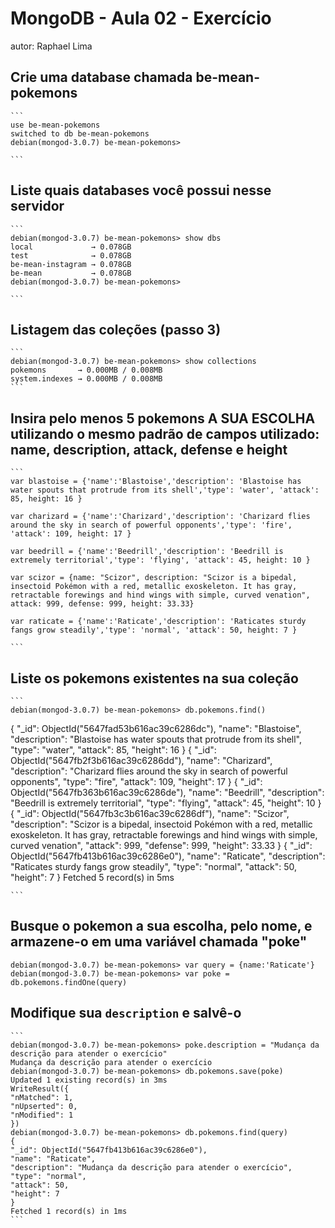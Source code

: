 # MongoDB - Aula 02 - Exercício
autor: Raphael Lima

## Crie uma database chamada be-mean-pokemons

    ```
    use be-mean-pokemons
    switched to db be-mean-pokemons
    debian(mongod-3.0.7) be-mean-pokemons>

    ```

## Liste quais databases você possui nesse servidor

    ```
    debian(mongod-3.0.7) be-mean-pokemons> show dbs
    local             → 0.078GB
    test              → 0.078GB
    be-mean-instagram → 0.078GB
    be-mean           → 0.078GB
    debian(mongod-3.0.7) be-mean-pokemons>

    ```

## Listagem das coleções (passo 3)

    ```
    debian(mongod-3.0.7) be-mean-pokemons> show collections
    pokemons       → 0.000MB / 0.008MB
    system.indexes → 0.000MB / 0.008MB
    ```

## Insira pelo menos 5 pokemons A SUA ESCOLHA utilizando o mesmo padrão de campos utilizado: name, description, attack, defense e height

    ```
    var blastoise = {'name':'Blastoise','description': 'Blastoise has water spouts that protrude from its shell','type': 'water', 'attack': 85, height: 16 }

    var charizard = {'name':'Charizard','description': 'Charizard flies around the sky in search of powerful opponents','type': 'fire', 'attack': 109, height: 17 }

    var beedrill = {'name':'Beedrill','description': 'Beedrill is extremely territorial','type': 'flying', 'attack': 45, height: 10 }

    var scizor = {name: "Scizor", description: "Scizor is a bipedal, insectoid Pokémon with a red, metallic exoskeleton. It has gray, retractable forewings and hind wings with simple, curved venation", attack: 999, defense: 999, height: 33.33}

    var raticate = {'name':'Raticate','description': 'Raticates sturdy fangs grow steadily','type': 'normal', 'attack': 50, height: 7 }

    ```
## Liste os pokemons existentes na sua coleção

    ```
    debian(mongod-3.0.7) be-mean-pokemons> db.pokemons.find()
{
"_id": ObjectId("5647fad53b616ac39c6286dc"),
"name": "Blastoise",
"description": "Blastoise has water spouts that protrude from its shell",
"type": "water",
"attack": 85,
"height": 16
}
{
"_id": ObjectId("5647fb2f3b616ac39c6286dd"),
"name": "Charizard",
"description": "Charizard flies around the sky in search of powerful opponents",
"type": "fire",
"attack": 109,
"height": 17
}
{
"_id": ObjectId("5647fb363b616ac39c6286de"),
"name": "Beedrill",
"description": "Beedrill is extremely territorial",
"type": "flying",
"attack": 45,
"height": 10
}
{
"_id": ObjectId("5647fb3c3b616ac39c6286df"),
"name": "Scizor",
"description": "Scizor is a bipedal, insectoid Pokémon with a red, metallic exoskeleton. It has gray, retractable forewings and hind wings with simple, curved venation",
"attack": 999,
"defense": 999,
"height": 33.33
}
{
"_id": ObjectId("5647fb413b616ac39c6286e0"),
"name": "Raticate",
"description": "Raticates sturdy fangs grow steadily",
"type": "normal",
"attack": 50,
"height": 7
}
Fetched 5 record(s) in 5ms

    ```
## Busque o pokemon a sua escolha, pelo nome, e armazene-o em uma variável chamada "poke"
  ```
  debian(mongod-3.0.7) be-mean-pokemons> var query = {name:'Raticate'}
  debian(mongod-3.0.7) be-mean-pokemons> var poke = db.pokemons.findOne(query)
  ```


## Modifique sua `description` e salvê-o

    ```
    debian(mongod-3.0.7) be-mean-pokemons> poke.description = "Mudança da descrição para atender o exercício"
    Mudança da descrição para atender o exercício
    debian(mongod-3.0.7) be-mean-pokemons> db.pokemons.save(poke)
    Updated 1 existing record(s) in 3ms
    WriteResult({
    "nMatched": 1,
    "nUpserted": 0,
    "nModified": 1
    })
    debian(mongod-3.0.7) be-mean-pokemons> db.pokemons.find(query)
    {
    "_id": ObjectId("5647fb413b616ac39c6286e0"),
    "name": "Raticate",
    "description": "Mudança da descrição para atender o exercício",
    "type": "normal",
    "attack": 50,
    "height": 7
    }
    Fetched 1 record(s) in 1ms
    ```
